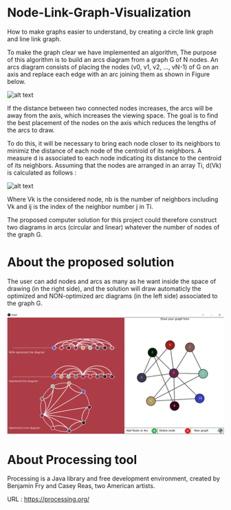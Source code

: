 # Node-Link-Graph-Visualization
How to make graphs easier to understand, by creating a circle link graph and line link graph.

To make the graph clear we have implemented an algorithm, The purpose of this algorithm is to build an arcs diagram from a graph G of N nodes. An arcs diagram consists of placing the nodes (v0, v1, v2, ..., vN-1) of G on an axis and replace each edge with an arc joining them as shown in Figure below.

![alt text]()

If the distance between two connected nodes increases, the arcs will be away from the axis, which increases the viewing space. The goal is to find the best placement of the nodes on the axis which reduces the lengths of the arcs to draw.

To do this, it will be necessary to bring each node closer to its neighbors to minimiz the distance of each node of the centroid of its neighbors. A measure d is associated to each node indicating its distance to the centroid of its neighbors. Assuming that the nodes are arranged in an array Ti, d(Vk) is calculated as follows :

![alt text]()

Where Vk is the considered node, nb is the number of neighbors including Vk and ij is the index of the neighbor number j in Ti.

The proposed computer solution for this project could therefore construct two diagrams in arcs (circular and linear) whatever the number of nodes of the graph G.

# About the proposed solution

The user can add nodes and arcs as many as he want inside the space of drawing (in the right side), and the solution will draw automaticly the optimized and NON-optimized arc diagrams (in the left side) associated to the graph G.

![alt text](https://github.com/CHEREF-Mehdi/Node-Link-Graph-Visualization/blob/master/ImageForReadMe/Capture.png)

# About Processing tool

Processing is a Java library and free development environment, created by Benjamin Fry and Casey Reas, two American artists.

URL : https://processing.org/

